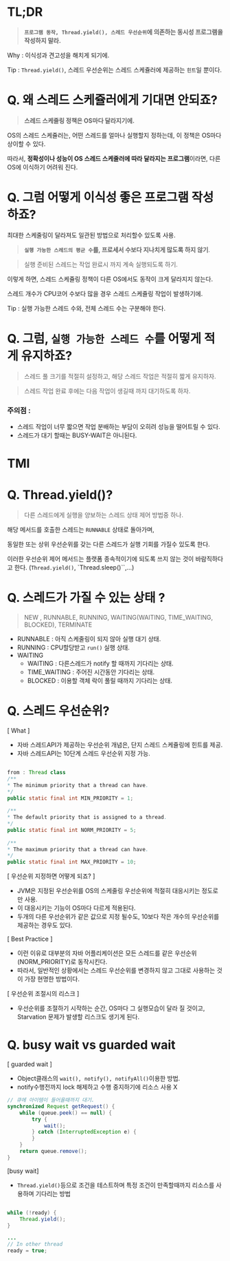 # TL;DR

> **`프로그램 동작, Thread.yield(), 스레드 우선순위`에 의존하는 동시성 프로그램을 작성하지 말라.**

Why : 이식성과 견고성을 해치게 되기에.

Tip : `Thread.yield()`, 스레드 우선순위는 스레드 스케쥴러에 제공하는 `힌트`일 뿐이다.



# Q. 왜 스레드 스케쥴러에게 기대면 안되죠?

> **스레드 스케줄링 정책은 OS마다 달라지기에.**

OS의 스레드 스케쥴러는, 어떤 스레드를 얼마나 실행할지 정하는데, 이 정책은 OS마다 상이할 수 있다.

따라서, **정확성이나 성능이 OS 스레드 스케줄러에 따라 달라지는 프로그램**이라면, 다른 OS에 이식하기 어려워 진다.



# Q. 그럼 어떻게 이식성 좋은 프로그램 작성하죠?

최대한 스케줄링이 달라져도 일관된 방법으로 처리할수 있도록 사용.

> **`실행 가능한 스레드의 평균 수`를, 프로세서 수보다 지나치게 많도록 하지 않기**.

>  실행 준비된 스레드는 작업 완료시 까지 계속 실행되도록 하기.

이렇게 하면, 스레드 스케쥴링 정책이 다른 OS에서도 동작이 크게 달라지지 않는다.

스레드 개수가 CPU코어 수보다 많을 경우 스레드 스케쥴링 작업이 발생하기에.

Tip : 실행 가능한 스레드 수와, 전체 스레드 수는 구분해야 한다.



# Q. 그럼, `실행 가능한 스레드 수`를 어떻게 적게 유지하죠?

> 스레드 풀 크기를 적절히 설정하고, 해당 스레드 작업은 적절히 짧게 유지하자.

>  스레드 작업 완료 후에는 다음 작업이 생길때 까지 대기하도록 하자.

### 주의점 : 

- 스레드 작업이 너무 짧으면 작업 분배하는 부담이 오히려 성능을 떨어트릴 수 있다.
- 스레드가 대기 할때는 BUSY-WAIT은 아니된다.


# TMI


# Q. Thread.yield()?

> 다른 스레드에게 실행을 양보하는 스레드 상태 제어 방법중 하나.

해당 메서드를 호출한 스레드는 `RUNNABLE` 상태로 돌아가며, 

동일한 또는 상위 우선순위를 갖는 다른 스레드가 실행 기회를 가질수 있도록 한다.

이러한 우선순위 제어 메서드는 플랫폼 종속적이기에 되도록 쓰지 않는 것이 바람직하다고 한다.
(`Thread.yield()`, `Thread.sleep()``,...)


# Q. 스레드가 가질 수 있는 상태 ?

> NEW , RUNNABLE, RUNNING, WAITING(WAITING, TIME_WAITING, BLOCKED), TERMINATE

- RUNNABLE : 아직 스케줄링이 되지 않아 실행 대기 상태.
- RUNNING  : CPU할당받고 `run()` 실행 상태.
- WAITING  
	- WAITING      :  다른스레드가 notify 할 때까지 기다리는 상태.
	- TIME_WAITING :  주어진 시간동안 기다리는 상태.
	- BLOCKED      :  이용할 객체 락이 풀릴 때까지 기다리는 상태.



# Q. 스레드 우선순위?

[ What ]
-  자바 스레드API가 제공하는 우선순위 개념은, 단지 스레드 스케쥴링에 힌트를 제공.
-  자바 스레드API는 10단계 스레드 우선순위 지정 가능.

```java

from : Thread class
/**  
* The minimum priority that a thread can have.  
*/ 
public static final int MIN_PRIORITY = 1;  
  
/**  
* The default priority that is assigned to a thread.  
*/ 
public static final int NORM_PRIORITY = 5;  
  
/**  
* The maximum priority that a thread can have.  
*/ 
public static final int MAX_PRIORITY = 10;
```

[ 우선순위 지정하면 어떻게 되죠? ]
- JVM은 지정된 우선순위를 OS의 스케줄링 우선순위에 적절히 대응시키는 정도로만 사용.
- 이 대응시키는 기능이 OS마다 다르게 적용된다.
- 두개의 다른 우선순위가 같은 값으로 지정 될수도, 10보다 작은 개수의 우선순위를 제공하는 경우도 있다.

[ Best Practice ]
- 이런 이유로 대부분의 자바 어플리케이션은 모든 스레드를 같은 우선순위(NORM_PRIORITY)로 동작시킨다.
- 따라서, 일반적인 상황에서는 스레드 우선순위를 변경하지 않고 그대로 사용하는 것이 가장 현명한 방법이다.

[ 우선순위 조절시의 리스크 ]
 - 우선순위를 조절하기 시작하는 순간, OS마다 그 실행모습이 달라 질 것이고, Starvation 문제가 발생할 리스크도 생기게 된다.

# Q. busy wait vs guarded wait

[ guarded wait ]
- Object클래스의 `wait(), notify(), notifyAll()`이용한 방법.
- notify수행전까지 lock 해제하고 수행 중지하기에 리소스 사용 X
```java
// 큐에 아이템이 들어올때까지 대기.
synchronized Request getRequest() {
	while (queue.peek() == null) {
		try {
			wait();
		} catch (InterruptedException e) {
		}
	}
	return queue.remove();
}
```

[busy wait]
- `Thread.yield()`등으로 조건을 테스트하며 특정 조건이 만족할때까지 리소스를 사용하며 기다리는 방법
```java

while (!ready) {
	Thread.yield();
}

...
// In other thread
ready = true;
```
